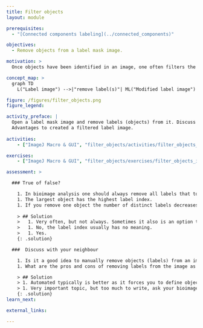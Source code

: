 ```yaml
---
title: Filter objects 
layout: module

prerequisites:
  - "[Connected components labeling](../connected_components)"

objectives:
  - Remove objects from a label mask image.

motivation: >
  Once objects have been identified in an image, one often filters the objects based on certain measured criteria. For example, very small objects may be noise rather than real objects and could be removed.

concept_map: >
  graph TD
    L("Label image") -->|"remove label(s)"| ML("Modified label image")

figure: /figures/filter_objects.png
figure_legend: 

activity_preface: |
  Open a label mask image and remove labels (objects) from it. Discuss how filtering can also be done afterwards using execel. 
  Advantages to created a filtered label image.
  
activities:
    - ["ImageJ Macro & GUI", "filter_objects/activities/filter_objects_imagejmacro_gui.ijm", "java"]

exercises:
    - ["ImageJ Macro & GUI", "filter_objects/exercises/filter_objects_imagejmacro_gui.md"]

assessment: >

  ### True of false?

    1. In bioimage analysis one should always remove all labels that touch the image boundary.
    1. The largest object has the highest label index.
    1. If you remove one object the number of distinct labels decreases by one.
    
    > ## Solution
    >   1. Very often, but not always. Sometimes it also is an option to normalise downstream measurements by the visible size of objects.
    >   1. No, the label index usually has no meaning.
    >   1. Yes.
    {: .solution}

  ###  Discuss with your neighbour

    1. Is it a good idea to manually remove objects (labels) from an image or should this rather be an automated procedure?
    1. What are the pros and cons of removing labels from the image as opposed to keeping all of them and removing the corresponding object measurements later during statisitical analysis of the measurement results?

    > ## Solution
    > 1. Automated typically is better as it forces you to define objective and reproducible criteria for which objects to remove.
    > 1. Very important topic, but too much to write, ask your bioimage analysis consultant ;-)
    {: .solution}
learn_next:

external_links:

---
```

